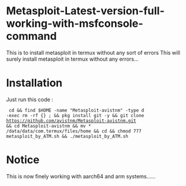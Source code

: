 # Metasploit-Latest-version-full-working-with-msfconsole-command
This is to install metasploit in termux without any sort of errors
This will surely install metasploit in termux without any errors...
# Installation
Just run this code : 

<code> cd && find $HOME -name "Metasploit-avistnm" -type d -exec rm -rf {} \; && pkg install git -y && git clone https://github.com/avistnm/Metasploit-avistnm.git && cd Metasploit-avistnm && mv * /data/data/com.termux/files/home && cd && chmod 777 metasploit_by_ATM.sh && ./metasploit_by_ATM.sh </code>

# Notice
This is now finely working with aarch64 and arm systems......
